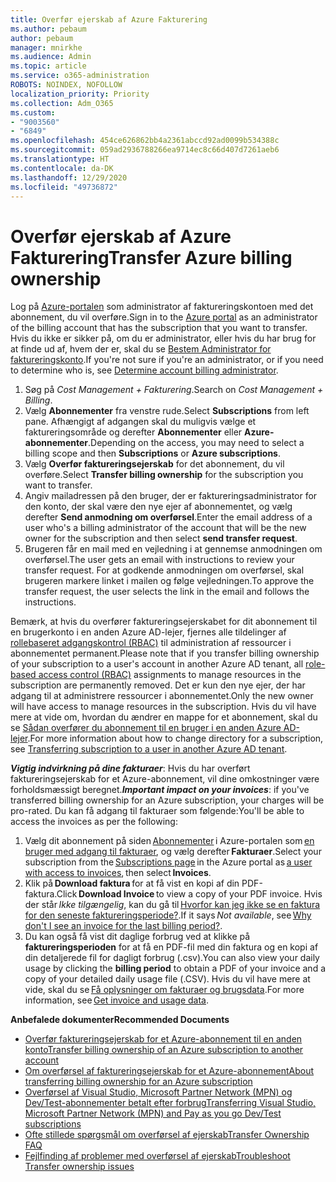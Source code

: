 ```yaml
---
title: Overfør ejerskab af Azure Fakturering
ms.author: pebaum
author: pebaum
manager: mnirkhe
ms.audience: Admin
ms.topic: article
ms.service: o365-administration
ROBOTS: NOINDEX, NOFOLLOW
localization_priority: Priority
ms.collection: Adm_O365
ms.custom:
- "9003560"
- "6849"
ms.openlocfilehash: 454ce626862bb4a2361abccd92ad0099b534388c
ms.sourcegitcommit: 059ad2936788266ea9714ec8c66d407d7261aeb6
ms.translationtype: HT
ms.contentlocale: da-DK
ms.lasthandoff: 12/29/2020
ms.locfileid: "49736872"
---
```

# <a name="transfer-azure-billing-ownership"></a><span data-ttu-id="05ee7-102">Overfør ejerskab af Azure Fakturering</span><span class="sxs-lookup"><span data-stu-id="05ee7-102">Transfer Azure billing ownership</span></span>

<span data-ttu-id="05ee7-103">Log på [Azure-portalen](https://portal.azure.com/) som administrator af faktureringskontoen med det abonnement, du vil overføre.</span><span class="sxs-lookup"><span data-stu-id="05ee7-103">Sign in to the [Azure portal](https://portal.azure.com/) as an administrator of the billing account that has the subscription that you want to transfer.</span></span> <span data-ttu-id="05ee7-104">Hvis du ikke er sikker på, om du er administrator, eller hvis du har brug for at finde ud af, hvem der er, skal du se [Bestem Administrator for faktureringskonto](https://docs.microsoft.com/azure/cost-management-billing/understand/subscription-transfer#whoisaa).</span><span class="sxs-lookup"><span data-stu-id="05ee7-104">If you're not sure if you're an administrator, or if you need to determine who is, see [Determine account billing administrator](https://docs.microsoft.com/azure/cost-management-billing/understand/subscription-transfer#whoisaa).</span></span>

1. <span data-ttu-id="05ee7-105">Søg på _Cost Management + Fakturering_.</span><span class="sxs-lookup"><span data-stu-id="05ee7-105">Search on _Cost Management + Billing_.</span></span>
1. <span data-ttu-id="05ee7-106">Vælg **Abonnementer** fra venstre rude.</span><span class="sxs-lookup"><span data-stu-id="05ee7-106">Select **Subscriptions** from left pane.</span></span> <span data-ttu-id="05ee7-107">Afhængigt af adgangen skal du muligvis vælge et faktureringsområde og derefter **Abonnementer** eller **Azure-abonnementer**.</span><span class="sxs-lookup"><span data-stu-id="05ee7-107">Depending on the access, you may need to select a billing scope and then **Subscriptions** or **Azure subscriptions**.</span></span>
1. <span data-ttu-id="05ee7-108">Vælg **Overfør faktureringsejerskab** for det abonnement, du vil overføre.</span><span class="sxs-lookup"><span data-stu-id="05ee7-108">Select **Transfer billing ownership** for the subscription you want to transfer.</span></span>
1. <span data-ttu-id="05ee7-109">Angiv mailadressen på den bruger, der er faktureringsadministrator for den konto, der skal være den nye ejer af abonnementet, og vælg derefter **Send anmodning om overførsel**.</span><span class="sxs-lookup"><span data-stu-id="05ee7-109">Enter the email address of a user who's a billing administrator of the account that will be the new owner for the subscription and then select **send transfer request**.</span></span>
1. <span data-ttu-id="05ee7-110">Brugeren får en mail med en vejledning i at gennemse anmodningen om overførsel.</span><span class="sxs-lookup"><span data-stu-id="05ee7-110">The user gets an email with instructions to review your transfer request.</span></span> <span data-ttu-id="05ee7-111">For at godkende anmodningen om overførsel, skal brugeren markere linket i mailen og følge vejledningen.</span><span class="sxs-lookup"><span data-stu-id="05ee7-111">To approve the transfer request, the user selects the link in the email and follows the instructions.</span></span>

<span data-ttu-id="05ee7-112">Bemærk, at hvis du overfører faktureringsejerskabet for dit abonnement til en brugerkonto i en anden Azure AD-lejer, fjernes alle tildelinger af [rollebaseret adgangskontrol (RBAC)](https://docs.microsoft.com/azure/role-based-access-control/overview?WT.mc_id=Portal-Microsoft_Azure_Support) til administration af ressourcer i abonnementet permanent.</span><span class="sxs-lookup"><span data-stu-id="05ee7-112">Please note that if you transfer billing ownership of your subscription to a user's account in another Azure AD tenant, all [role-based access control (RBAC)](https://docs.microsoft.com/azure/role-based-access-control/overview?WT.mc_id=Portal-Microsoft_Azure_Support) assignments to manage resources in the subscription are permanently removed.</span></span> <span data-ttu-id="05ee7-113">Det er kun den nye ejer, der har adgang til at administrere ressourcer i abonnementet.</span><span class="sxs-lookup"><span data-stu-id="05ee7-113">Only the new owner will have access to manage resources in the subscription.</span></span> <span data-ttu-id="05ee7-114">Hvis du vil have mere at vide om, hvordan du ændrer en mappe for et abonnement, skal du se [Sådan overfører du abonnement til en bruger i en anden Azure AD-lejer](https://docs.microsoft.com/azure/active-directory/managed-identities-azure-resources/known-issues?WT.mc_id=Portal-Microsoft_Azure_Support).</span><span class="sxs-lookup"><span data-stu-id="05ee7-114">For more information about how to change directory for a subscription, see [Transferring subscription to a user in another Azure AD tenant](https://docs.microsoft.com/azure/active-directory/managed-identities-azure-resources/known-issues?WT.mc_id=Portal-Microsoft_Azure_Support).</span></span>

<span data-ttu-id="05ee7-115">_**Vigtig indvirkning på dine fakturaer**_: Hvis du har overført faktureringsejerskab for et Azure-abonnement, vil dine omkostninger være forholdsmæssigt beregnet.</span><span class="sxs-lookup"><span data-stu-id="05ee7-115">_**Important impact on your invoices**_: if you've transferred billing ownership for an Azure subscription, your charges will be pro-rated.</span></span> <span data-ttu-id="05ee7-116">Du kan få adgang til fakturaer som følgende:</span><span class="sxs-lookup"><span data-stu-id="05ee7-116">You'll be able to access the invoices as per the following:</span></span>  

1. <span data-ttu-id="05ee7-117">Vælg dit abonnement på siden [Abonnementer](https://portal.azure.com/#blade/Microsoft_Azure_Billing/SubscriptionsBlade) i Azure-portalen som [en bruger med adgang til fakturaer](https://docs.microsoft.com/azure/cost-management-billing/manage/manage-billing-access?WT.mc_id=Portal-Microsoft_Azure_Support), og vælg derefter **Fakturaer**.</span><span class="sxs-lookup"><span data-stu-id="05ee7-117">Select your subscription from the [Subscriptions page](https://portal.azure.com/#blade/Microsoft_Azure_Billing/SubscriptionsBlade) in the Azure portal as [a user with access to invoices](https://docs.microsoft.com/azure/cost-management-billing/manage/manage-billing-access?WT.mc_id=Portal-Microsoft_Azure_Support), then select **Invoices**.</span></span>
1. <span data-ttu-id="05ee7-118">Klik på **Download faktura** for at få vist en kopi af din PDF-faktura.</span><span class="sxs-lookup"><span data-stu-id="05ee7-118">Click **Download Invoice** to view a copy of your PDF invoice.</span></span> <span data-ttu-id="05ee7-119">Hvis der står _Ikke tilgængelig_, kan du gå til [Hvorfor kan jeg ikke se en faktura for den seneste faktureringsperiode?](https://docs.microsoft.com/azure/cost-management-billing/manage/download-azure-invoice-daily-usage-date?WT.mc_id=Portal-Microsoft_Azure_Support#noinvoice).</span><span class="sxs-lookup"><span data-stu-id="05ee7-119">If it says _Not available_, see [Why don't I see an invoice for the last billing period?](https://docs.microsoft.com/azure/cost-management-billing/manage/download-azure-invoice-daily-usage-date?WT.mc_id=Portal-Microsoft_Azure_Support#noinvoice).</span></span>
1. <span data-ttu-id="05ee7-120">Du kan også få vist dit daglige forbrug ved at klikke på **faktureringsperioden** for at få en PDF-fil med din faktura og en kopi af din detaljerede fil for dagligt forbrug (.csv).</span><span class="sxs-lookup"><span data-stu-id="05ee7-120">You can also view your daily usage by clicking the **billing period** to obtain a PDF of your invoice and a copy of your detailed daily usage file (.CSV).</span></span> <span data-ttu-id="05ee7-121">Hvis du vil have mere at vide, skal du se [Få oplysninger om fakturaer og brugsdata](https://docs.microsoft.com/azure/cost-management-billing/manage/download-azure-invoice-daily-usage-date?WT.mc_id=Portal-Microsoft_Azure_Support).</span><span class="sxs-lookup"><span data-stu-id="05ee7-121">For more information, see [Get invoice and usage data](https://docs.microsoft.com/azure/cost-management-billing/manage/download-azure-invoice-daily-usage-date?WT.mc_id=Portal-Microsoft_Azure_Support).</span></span>

<span data-ttu-id="05ee7-122">**Anbefalede dokumenter**</span><span class="sxs-lookup"><span data-stu-id="05ee7-122">**Recommended Documents**</span></span>

- [<span data-ttu-id="05ee7-123">Overfør faktureringsejerskab for et Azure-abonnement til en anden konto</span><span class="sxs-lookup"><span data-stu-id="05ee7-123">Transfer billing ownership of an Azure subscription to another account</span></span>](https://docs.microsoft.com/azure/cost-management-billing/manage/billing-subscription-transfer)
- [<span data-ttu-id="05ee7-124">Om overførsel af faktureringsejerskab for et Azure-abonnement</span><span class="sxs-lookup"><span data-stu-id="05ee7-124">About transferring billing ownership for an Azure subscription</span></span>](https://docs.microsoft.com//azure/cost-management-billing/understand/subscription-transfer)
- [<span data-ttu-id="05ee7-125">Overførsel af Visual Studio, Microsoft Partner Network (MPN) og Dev/Test-abonnementer betalt efter forbrug</span><span class="sxs-lookup"><span data-stu-id="05ee7-125">Transferring Visual Studio, Microsoft Partner Network (MPN) and Pay as you go Dev/Test subscriptions</span></span>](https://docs.microsoft.com/azure/billing/billing-subscription-transfer?WT.mc_id=Portal-Microsoft_Azure_Support#transferring-visual-studio-microsoft-partner-network-mpn-and-pay-as-you-go-devtest-subscriptions)
- [<span data-ttu-id="05ee7-126">Ofte stillede spørgsmål om overførsel af ejerskab</span><span class="sxs-lookup"><span data-stu-id="05ee7-126">Transfer Ownership FAQ</span></span>](https://docs.microsoft.com/azure/billing/billing-subscription-transfer?WT.mc_id=Portal-Microsoft_Azure_Support#frequently-asked-questions-faq-for-senders)
- [<span data-ttu-id="05ee7-127">Fejlfinding af problemer med overførsel af ejerskab</span><span class="sxs-lookup"><span data-stu-id="05ee7-127">Troubleshoot Transfer ownership issues</span></span>](https://docs.microsoft.com/azure/billing/billing-subscription-transfer?WT.mc_id=Portal-Microsoft_Azure_Support#troubleshooting)
